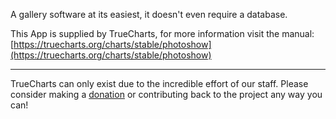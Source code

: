 A gallery software at its easiest, it doesn't even require a database.

This App is supplied by TrueCharts, for more information visit the manual: [https://truecharts.org/charts/stable/photoshow](https://truecharts.org/charts/stable/photoshow)

---

TrueCharts can only exist due to the incredible effort of our staff.
Please consider making a [donation](https://truecharts.org/about/sponsor) or contributing back to the project any way you can!
